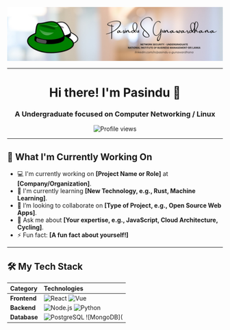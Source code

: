 <div align="center">
  <img src="https://github.com/Pasindu-S-Gunawardhana/Pasindu-S-Gunawardhana/blob/main/1740760854238.jpeg" alt="Custom Banner Image" />
</div>

---

<div align="center">
  <h1>Hi there! I'm Pasindu 👋</h1>
  <h3>A Undergraduate focused on Computer Networking / Linux </h3>
  
  <p align="center">
    <img src="https://komarev.com/ghpvc/?username=Pasindu-S-Gunawardhana&color=green" alt="Profile views" />
  </p>
</div>

---

## 🚀 What I'm Currently Working On

- 💻 I'm currently working on **[Project Name or Role]** at **[Company/Organization]**.
- 🌱 I'm currently learning **[New Technology, e.g., Rust, Machine Learning]**.
- 👯 I’m looking to collaborate on **[Type of Project, e.g., Open Source Web Apps]**.
- 💬 Ask me about **[Your expertise, e.g., JavaScript, Cloud Architecture, Cycling]**.
- ⚡ Fun fact: **[A fun fact about yourself!]**

---

## 🛠️ My Tech Stack

| Category | Technologies |
| :--- | :--- |
| **Frontend** | ![React](https://img.shields.io/badge/React-%2361DAFB.svg?style=flat-square&logo=react&logoColor=black) ![Vue](https://img.shields.io/badge/Vue.js-%234FC08D.svg?style=flat-square&logo=vue.js&logoColor=white) |
| **Backend** | ![Node.js](https://img.shields.io/badge/Node.js-339933?style=flat-square&logo=nodedotjs&logoColor=white) ![Python](https://img.shields.io/badge/Python-3776AB?style=flat-square&logo=python&logoColor=white) |
| **Database** | ![PostgreSQL](https://img.shields.io/badge/PostgreSQL-4169E1?style=flat-square&logo=postgresql&logoColor=white) ![MongoDB](






<!--
**Pasindu-S-Gunawardhana/Pasindu-S-Gunawardhana** is a ✨ _special_ ✨ repository because its `README.md` (this file) appears on your GitHub profile.

Here are some ideas to get you started:

- 🔭 I’m currently working on ...
- 🌱 I’m currently learning ...
- 👯 I’m looking to collaborate on ...
- 🤔 I’m looking for help with ...
- 💬 Ask me about ...
- 📫 How to reach me: ...
- 😄 Pronouns: ...
- ⚡ Fun fact: ...
-->

